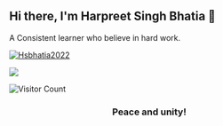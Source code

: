 ## Hi there, I'm Harpreet Singh Bhatia 👋
A Consistent learner who believe in hard work.


<!-- <img src='https://github-readme-stats.vercel.app/api?username=Hsbhatia2022&show_icons=true&theme=tokyonight&count_private=true&line_height=40'  align="left" />
<img src='https://github-readme-stats.vercel.app/api/top-langs/?username=skjha1&theme=tokyonight&hide_langs_below=4' align="middle" /> -->

<p align="left"> <a href="https://github.com/ryo-ma/github-profile-trophy"><img src="https://github-profile-trophy.vercel.app/?username=Hsbhatia2022" alt="Hsbhatia2022" /></a> </p>


<p><img align="center" src="https://github-readme-streak-stats.herokuapp.com?user=Hsbhatia2022&theme=gruvbox&border_radius=4.4&date_format=j%20M%5B%20Y%5D" /></p>
 

![Visitor Count](https://profile-counter.glitch.me/Hsbhatia2022/count.svg)



<h3 align="center"> Peace and unity!</h3>
